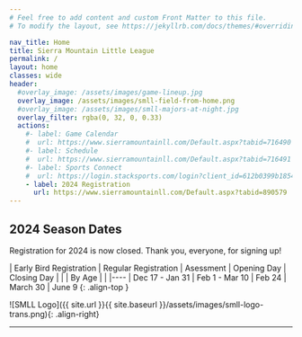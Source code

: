 ```yaml
---
# Feel free to add content and custom Front Matter to this file.
# To modify the layout, see https://jekyllrb.com/docs/themes/#overriding-theme-defaults

nav_title: Home
title: Sierra Mountain Little League
permalink: /
layout: home
classes: wide
header:
  #overlay_image: /assets/images/game-lineup.jpg
  overlay_image: /assets/images/smll-field-from-home.png
  #overlay_image: /assets/images/smll-majors-at-night.jpg
  overlay_filter: rgba(0, 32, 0, 0.33)
  actions:
    #- label: Game Calendar
    #  url: https://www.sierramountainll.com/Default.aspx?tabid=716490
    #- label: Schedule
    #  url: https://www.sierramountainll.com/Default.aspx?tabid=716491
    #- label: Sports Connect
    #  url: https://login.stacksports.com/login?client_id=612b0399b1854a002e427f78&redirect_uri=https://core-api.bluesombrero.com/login/redirect/portal/7479&app_name=Sierra+Mountain+Little+League&portalid=7479&instancekey=sports
    - label: 2024 Registration
      url: https://www.sierramountainll.com/Default.aspx?tabid=890579
---
```


## 2024 Season Dates

Registration for 2024 is now closed. Thank you, everyone, for signing up!

| Early Bird Registration | Regular Registration | Asessment      | Opening Day | Closing Day
|                         |                      | By Age         |             |
|----
| Dec 17 - Jan 31         | Feb 1 - Mar 10       | Feb 24         | March 30     | June 9
{: .align-top }

![SMLL Logo]({{ site.url }}{{ site.baseurl }}/assets/images/smll-logo-trans.png){: .align-right}

----
